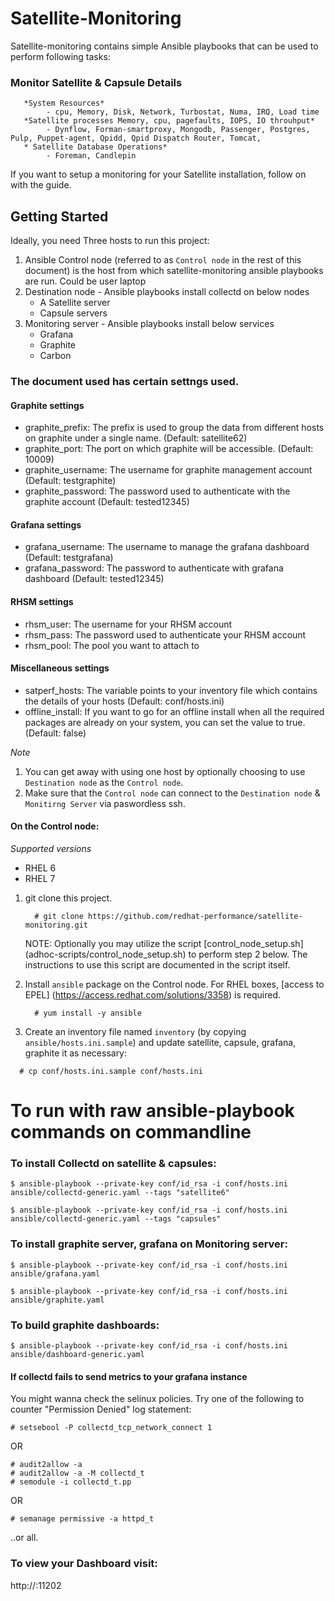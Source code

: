 # Satellite-Monitoring
Satellite-monitoring contains simple Ansible playbooks that can be used to perform following tasks:
### Monitor Satellite & Capsule Details
       *System Resources*
            - cpu, Memory, Disk, Network, Turbostat, Numa, IRQ, Load time
       *Satellite processes Memory, cpu, pagefaults, IOPS, IO throuhput*
            - Dynflow, Forman-smartproxy, Mongodb, Passenger, Postgres, Pulp, Puppet-agent, Qpidd, Qpid Dispatch Router, Tomcat,  
       * Satellite Database Operations*
            - Foreman, Candlepin
If you want to setup a monitoring for your Satellite installation, follow on with the guide.

## Getting Started
Ideally, you need Three hosts to run this project:

1. Ansible Control node (referred to as `Control node` in the rest of this document) is the host from which satellite-monitoring ansible playbooks are run. Could be user laptop
2. Destination node - Ansible playbooks install collectd on below nodes 
    - A Satellite server
    - Capsule servers
3. Monitoring server - Ansible playbooks install below services 
    - Grafana
    - Graphite
    - Carbon 
### The document used has certain settngs used.

#### Graphite settings

* graphite_prefix: The prefix is used to group the data from different hosts on graphite under a single name. (Default: satellite62)
* graphite_port: The port on which graphite will be accessible. (Default: 10009)
* graphite_username: The username for graphite management account (Default: testgraphite)
* graphite_password: The password used to authenticate with the graphite account (Default: tested12345)

#### Grafana settings

* grafana_username: The username to manage the grafana dashboard (Default: testgrafana)
* grafana_password: The password to authenticate with grafana dashboard (Default: tested12345)

#### RHSM settings

* rhsm_user: The username for your RHSM account
* rhsm_pass: The password used to authenticate your RHSM account
* rhsm_pool: The pool you want to attach to

#### Miscellaneous settings

* satperf_hosts: The variable points to your inventory file which contains the details of your hosts (Default: conf/hosts.ini)
* offline_install: If you want to go for an offline install when all the required packages are already on your system, you can set the     value to true. (Default: false)




*Note*

1. You can get away with using one host by optionally choosing to use `Destination node` as the `Control node`.
2. Make sure that the `Control node` can connect to the `Destination node` & `Monitirng Server` via paswordless ssh.

#### On the Control node:

*Supported versions*
- RHEL 6
- RHEL 7

1. git clone this project.

   ```console
     # git clone https://github.com/redhat-performance/satellite-monitoring.git
   ```
   NOTE: Optionally you may utilize the script [control_node_setup.sh] (adhoc-scripts/control_node_setup.sh) to perform step 2 below.            The instructions to use this script are documented in the script itself.
   
2. Install `ansible` package on the Control node. For RHEL boxes, [access to EPEL] (https://access.redhat.com/solutions/3358) is required.

   ```console
     # yum install -y ansible
   ```
3. Create an inventory file named `inventory` (by copying `ansible/hosts.ini.sample`) and update satellite, capsule, grafana, graphite it as necessary:

  ```console
    # cp conf/hosts.ini.sample conf/hosts.ini
  ```

# To run with raw ansible-playbook commands on commandline

###  To install Collectd on satellite & capsules:

```
$ ansible-playbook --private-key conf/id_rsa -i conf/hosts.ini ansible/collectd-generic.yaml --tags "satellite6"
```

```
$ ansible-playbook --private-key conf/id_rsa -i conf/hosts.ini ansible/collectd-generic.yaml --tags "capsules"
```

### To install graphite server, grafana on Monitoring server:

```
$ ansible-playbook --private-key conf/id_rsa -i conf/hosts.ini ansible/grafana.yaml
```

```
$ ansible-playbook --private-key conf/id_rsa -i conf/hosts.ini ansible/graphite.yaml
```


### To build graphite dashboards:

```
$ ansible-playbook --private-key conf/id_rsa -i conf/hosts.ini ansible/dashboard-generic.yaml
```

#### If collectd fails to send metrics to your grafana instance

You might wanna check the selinux policies. Try one of the following to counter "Permission Denied" log statement:

```
# setsebool -P collectd_tcp_network_connect 1
```

OR

```
# audit2allow -a
# audit2allow -a -M collectd_t
# semodule -i collectd_t.pp
```

OR

```
# semanage permissive -a httpd_t
```

..or all.

### To view your Dashboard visit:

http://<monitoring server>:11202
